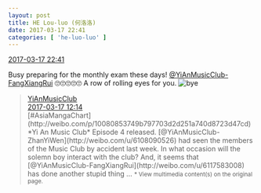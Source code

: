 ```yaml
---
layout: post
title: HE Lou-luo (何洛洛)
date: 2017-03-17 22:41
categories: [ 'he-luo-luo' ]
---
```


<div class="weibo-info">
  <a href="http://weibo.com/6117570574/EAg9HftFt">2017-03-17 22:41</a>
</div>

Busy preparing for the monthly exam these days! [@YiAnMusicClub-FangXiangRui](http://weibo.com/u/6117583008) 🙄️🙄️🙄️🙄️🙄️ A row of rolling eyes for you. ![bye](http://img.t.sinajs.cn/t4/appstyle/expression/ext/normal/70/88_org.gif)

<!-- more -->

> <div class="weibo-post-name">
>   <a href="http://weibo.com/u/6094546964">YiAnMusicClub</a>
> </div>
> <div class="weibo-info">
>   <a href="http://weibo.com/6094546964/EAc2Xdfwg">2017-03-17 12:14</a>
> </div>
> [#AsiaMangaChart](http://weibo.com/p/10080853749b797703d2d251a740d8723d47cd) *Yi An Music Club* Episode 4 released. [@YiAnMusicClub-ZhanYiWen](http://weibo.com/u/6108090526) had seen the members of the Music Club by accident last week. In what occasion will the solemn boy interact with the club? And, it seems that [@YiAnMusicClub-FangXiangRui](http://weibo.com/u/6117583008) has done another stupid thing …  
> <small>* View multimedia content(s) on the original page.</small>
